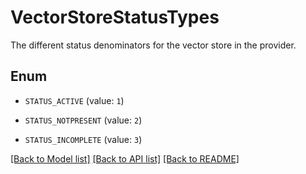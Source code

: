 # VectorStoreStatusTypes

The different status denominators for the vector store in the provider.

## Enum

* `STATUS_ACTIVE` (value: `1`)

* `STATUS_NOTPRESENT` (value: `2`)

* `STATUS_INCOMPLETE` (value: `3`)

[[Back to Model list]](../README.md#documentation-for-models) [[Back to API list]](../README.md#documentation-for-api-endpoints) [[Back to README]](../README.md)



